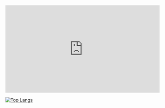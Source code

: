 <iframe src="https://giphy.com/embed/ToMjGppLes0ENI5osCc" width="480" height="272" frameBorder="0" class="giphy-embed" allowFullScreen></iframe> 


[![Top Langs](https://github-readme-stats.vercel.app/api/top-langs/?username=ryuji-ito-0222&langs_count=8)](https://github.com/anuraghazra/github-readme-stats)





